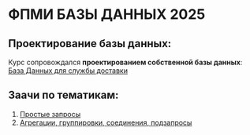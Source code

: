 # ФПМИ БАЗЫ ДАННЫХ 2025
## Проектирование базы данных:
Курс сопровождался **проектированием собственной базы данных**: [База Данных для службы доставки](https://github.com/fl4cko11/Data_Bases_MIPT/tree/main/Delivery_DB_Project)
## Заачи по тематикам:
1) [Простые запросы](https://github.com/fl4cko11/Data_Bases_MIPT/tree/main/HW_1_SIMPLE_QUERIES)
2) [Агрегации, группировки, соединения, подзапросы](https://github.com/fl4cko11/Data_Bases_MIPT/tree/main/HW_2_SUBQUERIES_AND_AGGREGATION)
